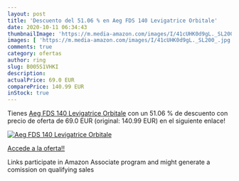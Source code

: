 ```yaml
---
layout: post
title: 'Descuento del 51.06 % en Aeg FDS 140 Levigatrice Orbitale'
date: 2020-10-11 06:34:43
thumbnailImage: 'https://m.media-amazon.com/images/I/41cUHK0d9gL._SL200_.jpg'
images: [ 'https://m.media-amazon.com/images/I/41cUHK0d9gL._SL200_.jpg' ]
comments: true
category: ofertas
author: ring
slug: B005S1VHKI
description:
actualPrice: 69.0 EUR
comparePrice: 140.99 EUR
inStock: true
---
```


Tienes [Aeg FDS 140 Levigatrice Orbitale](https://www.amazon.it/dp/B005S1VHKI/?tag=tolees00-21) con un 51.06 % de descuento con precio de oferta de 69.0 EUR (original: 140.99 EUR) en el siguiente enlace!

[![Aeg FDS 140 Levigatrice Orbitale](https://m.media-amazon.com/images/I/41cUHK0d9gL._SL200_.jpg)](https://www.amazon.it/dp/B005S1VHKI/?tag=tolees00-21)

[Accede a la oferta!!](https://www.amazon.it/dp/B005S1VHKI/?tag=tolees00-21)

Links participate in Amazon Associate program and might generate a comission on qualifying sales



